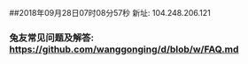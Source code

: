 ##2018年09月28日07时08分57秒 新址: 104.248.206.121
### 兔友常见问题及解答: https://github.com/wanggonging/d/blob/w/FAQ.md
